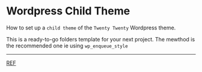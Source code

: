 #  Wordpress Child Theme

How to set up a  `child theme`  of the `Twenty Twenty`  Wordpress theme.

This is a ready-to-go folders template for your next project. The mewthod is the recommended one ie using `wp_enqueue_style` 

----------

[REF](https://developer.wordpress.org/themes/advanced-topics/child-themes/) 
